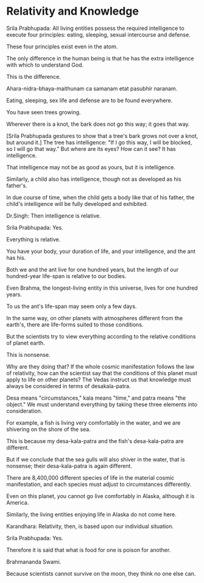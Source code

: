 # Relativity and Knowledge

Srila Prabhupada: All living entities possess the required intelligence to execute four principles: eating, sleeping, sexual intercourse and defense.

These four principles exist even in the atom.

The only difference in the human being is that he has the extra intelligence with which to understand God.

This is the difference.

Ahara-nidra-bhaya-maithunam ca samanam etat pasubhir naranam.

Eating, sleeping, sex life and defense are to be found everywhere.

You have seen trees growing.

Wherever there is a knot, the bark does not go this way; it goes that way.

[Srila Prabhupada gestures to show that a tree's bark grows not over a knot, but around it.] The tree has intelligence: "If I go this way, I will be blocked, so I will go that way." But where are its eyes? How can it see? It has intelligence.

That intelligence may not be as good as yours, but it is intelligence.

Similarly, a child also has intelligence, though not as developed as his father's.

In due course of time, when the child gets a body like that of his father, the child's intelligence will be fully developed and exhibited.

Dr.Singh: Then intelligence is relative.

Srila Prabhupada: Yes.

Everything is relative.

You have your body, your duration of life, and your intelligence, and the ant has his.

Both we and the ant live for one hundred years, but the length of our hundred-year life-span is relative to our bodies.

Even Brahma, the longest-living entity in this universe, lives for one hundred years.

To us the ant's life-span may seem only a few days.

In the same way, on other planets with atmospheres different from the earth's, there are life-forms suited to those conditions.

But the scientists try to view everything according to the relative conditions of planet earth.

This is nonsense.

Why are they doing that? If the whole cosmic manifestation follows the law of relativity, how can the scientist say that the conditions of this planet must apply to life on other planets? The Vedas instruct us that knowledge must always be considered in terms of desakala-patra.

Desa means "circumstances," kala means "time," and patra means "the object." We must understand everything by taking these three elements into consideration.

For example, a fish is living very comfortably in the water, and we are shivering on the shore of the sea.

This is because my desa-kala-patra and the fish's desa-kala-patra are different.

But if we conclude that the sea gulls will also shiver in the water, that is nonsense; their desa-kala-patra is again different.

There are 8,400,000 different species of life in the material cosmic manifestation, and each species must adjust to circumstances differently.

Even on this planet, you cannot go live comfortably in Alaska, although it is America.

Similarly, the living entities enjoying life in Alaska do not come here.

Karandhara: Relativity, then, is based upon our individual situation.

Srila Prabhupada: Yes.

Therefore it is said that what is food for one is poison for another.

Brahmananda Swami.

Because scientists cannot survive on the moon, they think no one else can.

